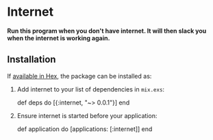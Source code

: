 # Internet

**Run this program when you don't have internet. It will then slack you when the internet is working again.**

## Installation

If [available in Hex](https://hex.pm/docs/publish), the package can be installed as:

  1. Add internet to your list of dependencies in `mix.exs`:

        def deps do
          [{:internet, "~> 0.0.1"}]
        end

  2. Ensure internet is started before your application:

        def application do
          [applications: [:internet]]
        end
